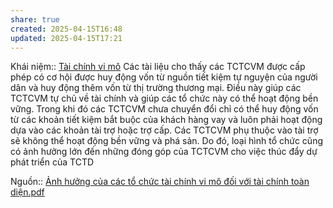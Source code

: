 ```yaml
---
share: true
created: 2025-04-15T16:48
updated: 2025-04-15T17:21
---
```

Khái niệm:: [Tài chính vi mô](../../../../../%E2%9A%A1Hi%E1%BB%83u%20bi%E1%BA%BFt%20s%C3%A2u/%CE%9E%20Kh%C3%A1i%20ni%E1%BB%87m/T%C3%A0i%20ch%C3%ADnh%20vi%20m%C3%B4.md)
Các tài liệu cho thấy các TCTCVM được cấp phép có cơ hội được huy động vốn từ nguồn tiết kiệm tự nguyện của người dân và huy động thêm vốn từ thị trường thương mại. Điều này giúp các TCTCVM tự chủ về tài chính và giúp các tổ chức này có thể hoạt động bền vững. Trong khi đó các TCTCVM chưa chuyển đổi chỉ có thể huy động vốn từ các khoản tiết kiệm bắt buộc của khách hàng vay và luôn phải hoạt động dựa vào các khoản tài trợ hoặc trợ cấp. Các TCTCVM phụ thuộc vào tài trợ sẽ không thể hoạt động bền vững và phá sản. Do đó, loại hình tổ chức cũng có ảnh hưởng lớn đến những đóng góp của TCTCVM cho việc thúc đẩy dự phát triển của TCTD

Nguồn:: [Ảnh hưởng của các tổ chức tài chính vi mô đối với tài chính toàn diện.pdf](../../../../../assets/attachments/%E1%BA%A2nh%20h%C6%B0%E1%BB%9Fng%20c%E1%BB%A7a%20c%C3%A1c%20t%E1%BB%95%20ch%E1%BB%A9c%20t%C3%A0i%20ch%C3%ADnh%20vi%20m%C3%B4%20%C4%91%E1%BB%91i%20v%E1%BB%9Bi%20t%C3%A0i%20ch%C3%ADnh%20to%C3%A0n%20di%E1%BB%87n.pdf)
